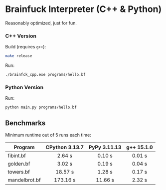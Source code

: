 # Brainfuck Interpreter (C++ & Python)

Reasonably optimized, just for fun.

### C++ Version

Build (requires `g++`):
```sh
make release
```

Run:
```sh
./brainfck_cpp.exe programs/hello.bf
```

### Python Version

Run:
```sh
python main.py programs/hello.bf
```

## Benchmarks

Minimum runtime out of 5 runs each time:

| Program         | CPython 3.13.7 | PyPy 3.11.13 | g++ 15.1.0 |
|-----------------|:--------------:|:------------:|:----------:|
| fibint.bf       |    2.64 s      |   0.10 s     |   0.01 s   |
| golden.bf       |    3.02 s      |   0.19 s     |   0.04 s   |
| towers.bf       |   18.57 s      |   1.28 s     |   0.17 s   |
| mandelbrot.bf   |  173.16 s      |  11.66 s     |   2.32 s   |
